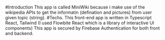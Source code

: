 #Introduction
This app is called MiniWiki because i make use of the wikipedia APIs to get the informatin (defination and pictures) from user given topic (string).
#Techs.
This front-end app is written in Typescript React, Tailwind (I used Flowbite React which is a library of interactive UI components)
This app is secured by Firebase Authentication for both front and backend.

